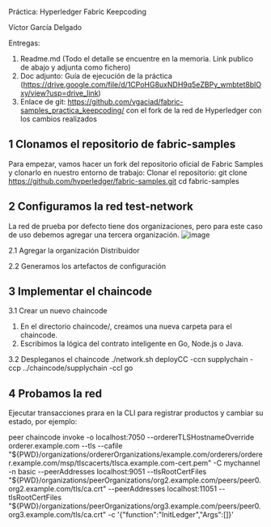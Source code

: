 Práctica: Hyperledger Fabric Keepcoding

Víctor García Delgado

Entregas:
 1. Readme.md (Todo el detalle se encuentre en la memoria. Link publico de abajo y adjunta como fichero)
 2. Doc adjunto: Guía de ejecución de la práctica (https://drive.google.com/file/d/1CPoHG8uxNDH9q5eZBPy_wmbtet8blOxy/view?usp=drive_link)
 4. Enlace de git: https://github.com/vgaciad/fabric-samples_practica_keepcoding/ con el fork de la red de Hyperledger con los cambios realizados

## 1 Clonamos el repositorio de fabric-samples
Para empezar, vamos hacer un fork del repositorio oficial de Fabric Samples y clonarlo en nuestro entorno de trabajo:
Clonar el repositorio:
git clone https://github.com/hyperledger/fabric-samples.git
cd fabric-samples

## 2 Configuramos la red test-network
La red de prueba por defecto tiene dos organizaciones, pero para este caso de uso debemos agregar una tercera organización.
![image](https://github.com/user-attachments/assets/bf47b34c-b6ac-4561-8bd7-1825368bef41)

2.1 Agregar la organización Distribuidor  

2.2 Generamos los artefactos de configuración

  
## 3 Implementar el chaincode
3.1 Crear un nuevo chaincode
  1. En el directorio chaincode/, creamos  una nueva carpeta para el chaincode.
  2. Escribimos la lógica del contrato inteligente en Go, Node.js o Java.

3.2 Despleganos el chaincode
  ./network.sh deployCC -ccn supplychain -ccp ../chaincode/supplychain -ccl go

## 4 Probamos la red
Ejecutar transacciones prara  en la CLI para registrar productos y cambiar su estado, por ejemplo: 

peer chaincode invoke -o localhost:7050 --ordererTLSHostnameOverride orderer.example.com --tls --cafile "${PWD}/organizations/ordererOrganizations/example.com/orderers/orderer.example.com/msp/tlscacerts/tlsca.example.com-cert.pem" -C mychannel -n basic --peerAddresses localhost:9051 --tlsRootCertFiles "${PWD}/organizations/peerOrganizations/org2.example.com/peers/peer0.org2.example.com/tls/ca.crt" --peerAddresses localhost:11051 --tlsRootCertFiles "${PWD}/organizations/peerOrganizations/org3.example.com/peers/peer0.org3.example.com/tls/ca.crt" -c '{"function":"InitLedger","Args":[]}'

  
